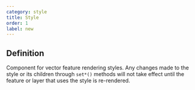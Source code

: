 ```yaml
---
category: style
title: Style
order: 1
label: new
---
```


## Definition

Component for vector feature rendering styles. Any changes made to the style or 
its children through `set*()` methods will not take effect until the feature or 
layer that uses the style is re-rendered.

